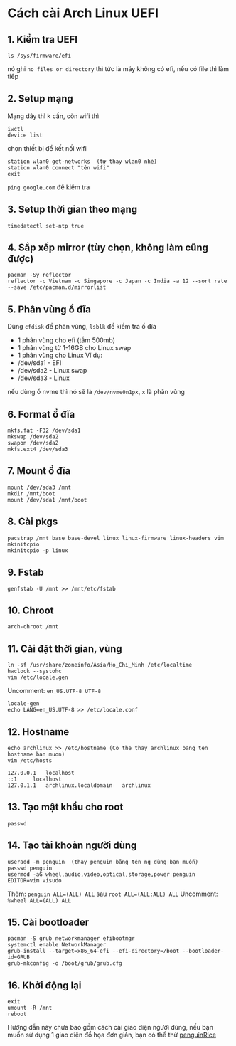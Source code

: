# Cách cài Arch Linux UEFI
## 1. Kiểm tra UEFI
```
ls /sys/firmware/efi
```
nó ghi `no files or directory` thì tức là máy không có efi, nếu có file thì làm tiếp

## 2. Setup mạng
Mạng dây thì k cần, còn wifi thì
```
iwctl
device list
```
chọn thiết bị để kết nối wifi
```
station wlan0 get-networks  (tự thay wlan0 nhé)
station wlan0 connect "tên wifi"
exit
```

`ping google.com` để kiểm tra

## 3. Setup thời gian theo mạng
```
timedatectl set-ntp true
```

## 4. Sắp xếp mirror (tùy chọn, không làm cũng được)
```
pacman -Sy reflector
reflector -c Vietnam -c Singapore -c Japan -c India -a 12 --sort rate --save /etc/pacman.d/mirrorlist
```

## 5. Phân vùng ổ đĩa
Dùng `cfdisk` để phân vùng, `lsblk` để kiểm tra ổ đĩa
- 1 phân vùng cho efi (tầm 500mb)
- 1 phân vùng từ 1-16GB cho Linux swap
- 1 phân vùng cho Linux
Ví dụ:
- /dev/sda1 - EFI
- /dev/sda2 - Linux swap
- /dev/sda3 - Linux

nếu dùng ổ nvme thì nó sẽ là `/dev/nvme0n1px`, `x` là phân vùng

## 6. Format ổ đĩa
```
mkfs.fat -F32 /dev/sda1
mkswap /dev/sda2
swapon /dev/sda2
mkfs.ext4 /dev/sda3
```

## 7. Mount ổ đĩa
```
mount /dev/sda3 /mnt
mkdir /mnt/boot
mount /dev/sda1 /mnt/boot
```

## 8. Cài pkgs
```
pacstrap /mnt base base-devel linux linux-firmware linux-headers vim mkinitcpio
mkinitcpio -p linux
```

## 9. Fstab
```
genfstab -U /mnt >> /mnt/etc/fstab
```

## 10. Chroot
```
arch-chroot /mnt
```

## 11. Cài đặt thời gian, vùng
```
ln -sf /usr/share/zoneinfo/Asia/Ho_Chi_Minh /etc/localtime
hwclock --systohc
vim /etc/locale.gen
```

Uncomment: `en_US.UTF-8 UTF-8`

```
locale-gen
echo LANG=en_US.UTF-8 >> /etc/locale.conf
```

## 12. Hostname
```
echo archlinux >> /etc/hostname (Co the thay archlinux bang ten hostname ban muon)
vim /etc/hosts
```
```
127.0.0.1   localhost
::1     localhost
127.0.1.1   archlinux.localdomain   archlinux
```

## 13. Tạo mật khẩu cho root
```
passwd
```

## 14. Tạo tài khoản người dùng
```
useradd -m penguin  (thay penguin bằng tên ng dùng bạn muốn)
passwd penguin
usermod -aG wheel,audio,video,optical,storage,power penguin
EDITOR=vim visudo
```
Thêm: `penguin ALL=(ALL) ALL` sau `root ALL=(ALL:ALL) ALL`
Uncomment: `%wheel ALL=(ALL) ALL`

## 15. Cài bootloader
```
pacman -S grub networkmanager efibootmgr
systemctl enable NetworkManager
grub-install --target=x86_64-efi --efi-directory=/boot --bootloader-id=GRUB
grub-mkconfig -o /boot/grub/grub.cfg
```

## 16. Khởi động lại
```
exit
umount -R /mnt
reboot
```

Hướng dẫn này chưa bao gồm cách cài giao diện người dùng, nếu bạn muốn sử dụng 1 giao diện đồ họa đơn giản, bạn có thể thử [penguinRice](https://github.com/p3nguin-kun/penguinRice)
